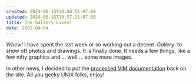 ```yaml
---
created: 2024-06-15T10:56:55-07:00
updated: 2024-06-15T10:57:21-07:00
title: The Gallery Lives!
date: 2002-04-04
---
```


*Whew!* I have spent the last week or so working out a decent  *Gallery*  to show off photos and drawings. It is finally done. It needs a few things, like a few nifty graphics and ... well ... some more images.

In other news, I decided to put the [processed VIM documentation](https://web.archive.org/web/20020601120117/http://www.coolnamehere.com/vim/vimdoc/help.html) back on the site. All you geeky UNIX folks, enjoy!
